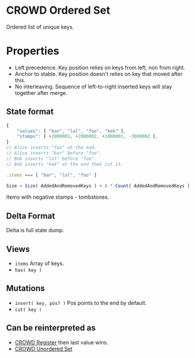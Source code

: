 # CROWD Ordered Set

Ordered list of unique keys.

# Properties

- Left precedence. Key position relies on keys from left, non from right.
- Anchor to stable. Key position doesn't relies on key that moved after this.
- No interleaving. Sequence of left-to-right inserted keys will stay together after merge.

## State format

```javascript
{
	"values": [ "bar", "lol", "foo", "kek" ],
	"stamps": [ +2000001, +2000002, +1000001, -3000002 ],
}
// Alice inserts "foo" at the end.
// Alice inserts "bar" before "foo".
// Bob inserts "lol" before "foo".
// Bob inserts "kek" at the end then cut it.

.items === [ "bar", "lol", "foo" ]

Size = Size( AddedAndRemovedKeys ) + 8 * Count( AddedAndRemovedKeys )
```

Items with negative stamps - tombstones.

## Delta Format

Delta is full state dump.

## Views

- `items` Array of keys.
- `has( key )`

## Mutations

- `insert( key, pos? )` Pos points to the end by default.
- `cut( key )`

## Can be reinterpreted as

- [CROWD Register](../reg) then last value wins.
- [CROWD Unordered Set](../set)
